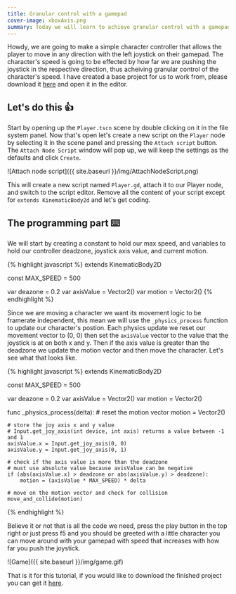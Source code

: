 ```yaml
---
title: Granular control with a gamepad
cover-image: xboxAxis.png
summary: Today we will learn to achieve granular control with a gamepad joystick in Godot by creating a very simple character controller to showcase it.
---
```


Howdy, we are going to make a simple character controller that allows the player to move in any direction with the left joystick on their gamepad. The character's speed is going to be effected by how far we are pushing the joystick in the respective direction, thus acheiving granular control of the character's speed. I have created a base project for us to work from, please download it [here](https://mega.nz/#!wdkh1A6T!iGDsntH7I8MWSiCdYgq2TpZj1lqX9c8SRzv-85Yma4k) and open it in the editor.

## Let's do this 👍 ##
Start by opening up the `Player.tscn` scene by double clicking on it in the file system panel. Now that's open let's create a new script on the `Player` node by selecting it in the scene panel and pressing the `Attach script` button. The `Attach Node Script` window will pop up, we will keep the settings as the defaults and click `Create`.

![Attach node script]({{ site.baseurl }}/img/AttachNodeScript.png)

This will create a new script named `Player.gd`, attach it to our Player node, and switch to the script editor. Remove all the content of your script except for `extends KinematicBody2d` and let's get coding.

## The programming part ⌨️ ##
We will start by creating a constant to hold our max speed, and variables to hold our controller deadzone, joystick axis value, and current motion.

{% highlight javascript %}
extends KinematicBody2D

const MAX_SPEED = 500

var deazone = 0.2
var axisValue = Vector2()
var motion = Vector2()
{% endhighlight %}

Since we are moving a character we want its movement logic to be framerate independent, this mean we will use the `_physics_process` function to update our character's postion. Each physics update we reset our movement vector to (0, 0) then set the `axisValue` vector to the value that the joystick is at on both x and y. Then if the axis value is greater than the deadzone we update the motion vector and then move the character. Let's see what that looks like.

{% highlight javascript %}
extends KinematicBody2D

const MAX_SPEED = 500

var deazone = 0.2
var axisValue = Vector2()
var motion = Vector2()

func _physics_process(delta):
    # reset the motion vector
    motion = Vector2()
    
    # store the joy axis x and y value
    # Input.get_joy_axis(int device, int axis) returns a value between -1 and 1
	axisValue.x = Input.get_joy_axis(0, 0)
	axisValue.y = Input.get_joy_axis(0, 1)
    
    # check if the axis value is more than the deadzone
    # must use absolute value because avisValue can be negative
	if (abs(axisValue.x) > deadzone or abs(axisValue.y) > deadzone):
		motion = (axisValue * MAX_SPEED) * delta
    
    # move on the motion vector and check for collision
	move_and_collide(motion)
{% endhighlight %}

Believe it or not that is all the code we need, press the play button in the top right or just press f5 and you should be greeted with a little character you can move around with your gamepad with speed that increases with how far you push the joystick.

![Game]({{ site.baseurl }}/img/game.gif)

That is it for this tutorial, if you would like to download the finished project you can get it [here](https://mega.nz/#!QA0xjAyK!eGrzhu05rF0draESkhI62LjUHipaEPBcgJ9_wqhlcCI).
